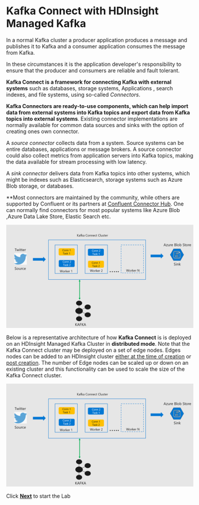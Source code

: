 # Kafka Connect with HDInsight Managed Kafka 

In a normal Kafka cluster a producer application produces a message and publishes it to Kafka and a consumer application consumes the message from Kafka. 

In these circumstances it is the application developer's responsibility to ensure that the producer and consumers are reliable and fault tolerant. 

**Kafka Connect is a framework for connecting Kafka with external systems**  such as databases, storage systems, Applications , search indexes, and file systems, using so-called  _Connectors_.

**Kafka Connectors are ready-to-use components, which can help import data from external systems into Kafka topics and export data from Kafka topics into external systems**. Existing connector implementations are normally available for common data sources and sinks with the option of creating ones own connector.

A  _source connector_ collects data from a system. Source systems can be entire databases, applications or message brokers. A source connector could also collect metrics from application servers into Kafka topics, making the data available for stream processing with low latency.

A  _sink connector_  delivers data from Kafka topics into other systems, which might be indexes such as Elasticsearch, storage systems such as Azure Blob storage, or databases.

**Most connectors are maintained by the community, while others are supported by Confluent or its partners at [Confluent Connector Hub](https://www.confluent.io/hub/). One can normally find connectors for most popular systems like Azure Blob ,Azure Data Lake Store, Elastic Search etc. 


![HDInsight Kafka Schema Registry](https://github.com/arnabganguly/Kafkaconnect/blob/master/images/pic1.png)




Below is a representative architecture of how **Kafka Connect** is  is deployed on an HDInsight Managed Kafka Cluster in **distributed mode**. Note that the Kafka Connect cluster may be deployed on a set of edge nodes. Edges nodes 
can be added to an HDInsight cluster [either at the time of creation](https://docs.microsoft.com/en-us/azure/hdinsight/hdinsight-apps-use-edge-node#add-an-edge-node-when-creating-a-cluster) or [post creation](https://docs.microsoft.com/en-us/azure/hdinsight/hdinsight-apps-use-edge-node#add-an-edge-node-to-an-existing-cluster). 
The number of Edge nodes can be scaled up or down on an existing cluster and this functionality can be used to scale the size of the Kafka Connect cluster.

![HDInsight Kafka Schema Registry](https://github.com/arnabganguly/Kafkaconnect/blob/master/images/Pic1.png)

Click [**Next**](https://github.com/arnabganguly/Kafkaconnect/blob/master/HDInsightManagedKafka.md) to start the Lab 


<!--stackedit_data:
eyJoaXN0b3J5IjpbLTg1NjAxNDYzMCw3MjUzMjY5MjQsMTQ2MD
k3NDgwNCw4MDE1ODIyMjIsMTkwNTAzMDc3LDEyNjI5MDc1NjMs
LTE4NTU1ODE0NjMsMTYzNTcxMzc1NSwtOTcwNjA5MTk1LDIwMj
MyOTgwNzMsLTQ0MDU4Mzk2NywtMTI2Njc3MDUyNSwxNDkxNTM2
NjEsNjU1ODMxOTQ5LDg1MjMwMTQ1NSwyNzA1Mzk2NjldfQ==
-->